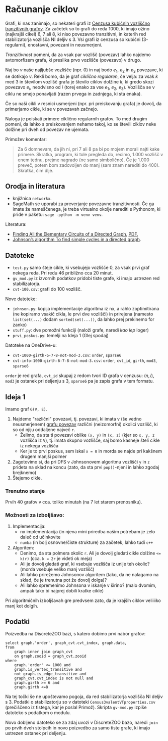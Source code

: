 # Računanje ciklov

Grafi, ki nas zanimajo, so nekateri grafi iz [Cenzusa kubičnih vozliščno tranzitivnih grafov](https://users.fmf.uni-lj.si/potocnik/work.htm). Za začetek so to grafi do reda $1000$, ki imajo ožino (najkrajši cikel) $6$, $7$ ali $8$, ki niso povezavno tranzitivni, in katerih red stabilizatorja vozlišča NI deljiv s $3$.
Vsi grafi iz cenzusa so kubični ($3$-regularni), enostavni, povezani in neusmerjeni.

_Tranzitivnost_ pomeni, da za vsak par vozlišč (povezav) lahko najdemo avtomorfizem grafa, ki preslika prvo vozlišče (povezavo) v drugo.

Naj bo $v$ naše najljubše vozlišče (npr. $0$) in naj bodo $e_1$, $e_2$ in $e_3$ povezave, ki se dotikajo $v$. 
Rekli bomo, da je graf _ciklično regularen_, če velja:
za vsak $k$ med $3$ in številom vozlišč grafa je število ciklov dolžine $k$, ki gredo skozi povezavo $e_i$, neodvisno od $i$ (torej enako za vse $e_1$, $e_2$, $e_3$). Vozlišča se v ciklu ne smejo ponavljati (razen prvega in zadnjega, ki sta enaka).

Če so naši cikli v resnici usmerjeni (npr. pri preiskovanju grafa) je dovolj, da primerjamo cikle, ki se v povezavah začnejo.

Naloga je poiskati primere ciklično regularnih grafov. To med drugim pomeni, da lahko s preiskovanjem nehamo takoj, ko se števili ciklov neke dolžine pri dveh od povezav ne ujemata.

Primožev komentar: 

> Za 6 domnevam, da jih ni, pri 7 ali 8 pa bi po mojem morali najti kake primere. Skratka, program, ki tole pregleda do, recimo, 1.000 vozlišč v enem tednu, prejme nagrado (ne samo simbolično). Če je 1.000 preveč, potem bom zadovoljen do manj (sam znam narediti do 400). Skratka, čim dlje.


## Orodja in literatura

* knjižnica `networkx`.
* SageMath se uporabi za preverjanje povezavne tranzitivnosti. Če ga imate že nameščenega, je treba virtualno okolje narediti s Pythonom, ki pride v paketu: `sage -python -m venv venv`.

Literatura:

- [Finding All the Elementary Circuits of a Directed Graph](https://epubs.siam.org/doi/10.1137/0204007), [PDF](https://www.cs.tufts.edu/comp/150GA/homeworks/hw1/Johnson%2075.PDF),
- [Johnson’s algorithm To find simple cycles in a directed graph](https://medium.com/@Andrew_D./johnsons-algorithm-to-find-simple-cycles-in-a-directed-graph-89d0314b0333).

## Datoteke

* `test.py` samo šteje cikle, ki vsebujejo vozlišče $0$, za vsak prvi graf nekega reda. Pri redu $46$ približno cca 20 minut.
* `gv_mod.py` iz izvornih podatkov pridobi tiste grafe, ki imajo ustrezen red stabilizatorja.
* `cvt-100.csv`: grafi do $100$ vozlišč.

Nove datoteke:
- `johnson.py`: kopija implementacije algoritma iz nx, a rahlo zoptimitirana (ne kopiramo vsakič cikla, le 
  prvi dve vozlišči) in prirejena (namesto `list(set(...)` dodam `sorted(set(...))`, da lahko prej prekinemo for zanko)
- `stuff.py`: dve pomožni funkciji (naloži grafe, naredi _kao lep_ loger)
- `prvi_poskus.py`: temelji na Ideja 1 (Glej spodaj)

Datoteke na OneDrive-u:

- `cvt-1000-girth-6-7-8-not-mod-3.csv`: `order`, `sparse6`
- `cvt-info-1000-girth-6-7-8-not-mod-3.csv`: `order`, `cvt_id`, `girth`, `mod3`, `sparse6`

`order` je red grafa, `cvt_id` skupaj z redom tvori ID grafa v cenzusu: $(n, i)$, `mod3` je ostanek pri deljenju s $3$, `sparse6` pa je zapis grafa v tem formatu.

## Ideja 1

Imamo graf `G(V, E)`.

1. Najdemo "različni" povezavi, tj. povezavi, ki imata v (še vedno neusmerjenem) [grafu povezav](https://en.wikipedia.org/wiki/Line_graph)
   različni (neizomorfni) okolici vozlišč, ki so od njiju oddaljene največ `r`.
   - Želimo, da sta ti povezavi oblike `(x, y)` in `(x, z)` (kjer so `x, y, z` vozlišča iz `V`), tj. imata skupno
     vozlišče, saj bomo kasneje šteli cikle iz nekega vozlišča
   - Ker je to prvi poskus, sem iskal `x = 0` in morda se najde pri kakšnem drugem manjši polmer
2. Zagotovimo si, da pri DFS v Johnsonovem algoritmu vozlišči `y` in `z` prideta na sklad na koncu (zato, da sta prvi
   `pop()`-njeni in lahko zgodaj brejknemo)
3. Štejemo cikle.

### Trenutno stanje

Prvih 40 grafov v cca. toliko minutah (na 7 let starem prenosniku).

### Možnosti za izboljšavo:

1. Implementacija:
    - nx implementacija (in njena mini priredba našim potrebam je zelo daleč od učinkovite
    - `numba` (in bolj osnovne/čiste strukture) za začetek, lahko tudi `c++`
2. Algoritem:
    - Denimo, da sta polmera okolic `r`. Ali je dovolj gledati cikle dolžine `<= k(r)` (cca. `k = 2r` je videti ok meja)
    - Ali je dovolj gledati graf, ki vsebuje vozlišča iz unije teh okolic? (morda vsebuje veliko manj vozlišč)
    - Ali lahko prirežemo Johnsonov algoritem (tako, da ne nalagamo na sklad, če je trenutna pot že dovolj dolga)?
    - Ali lahko spremenimo Johnsona v iskanje v širino? (malo dvomim, ampak tako bi najprej dobili kratke cikle)

Pri algoritmičnih izboljšavah gre predvsem zato, da je krajših ciklov veliiiiko manj kot dolgih.


## Podatki

Poizvedba na DiscreteZOO bazi, s katero dobimo prvi nabor grafov:

```
select graph.'order', graph_cvt.cvt_index, graph.data, 
from
	graph inner join graph_cvt 
	on graph.zooid = graph_cvt.zooid
where
	graph.'order' <= 1000 and
	graph.is_vertex_transitive and
	not graph.is_edge_transitive and
	graph_cvt.cvt_index is not null and
	graph.girth >= 6 and
	graph.girth <=8
```

Na tej točki še ne upoštevamo pogoja, da red stabilizatorja vozlišča NI deljiv s 3.
Podatki o stabilizatorju so v datoteki `Census3valentVTproperties.csv` (prečiščeno iz tistega, kar je poslal Primož).
Skripta `gv-mod.py` izpiše datoteko s podatkom o modulu.

Novo dobljeno datoteko se za zdaj uvozi v DiscreteZOO bazo, naredi `join` po prvih dveh stolpcih in novo poizvedbo za samo tiste grafe, ki imajo ustrezen ostanek pri deljenju.
